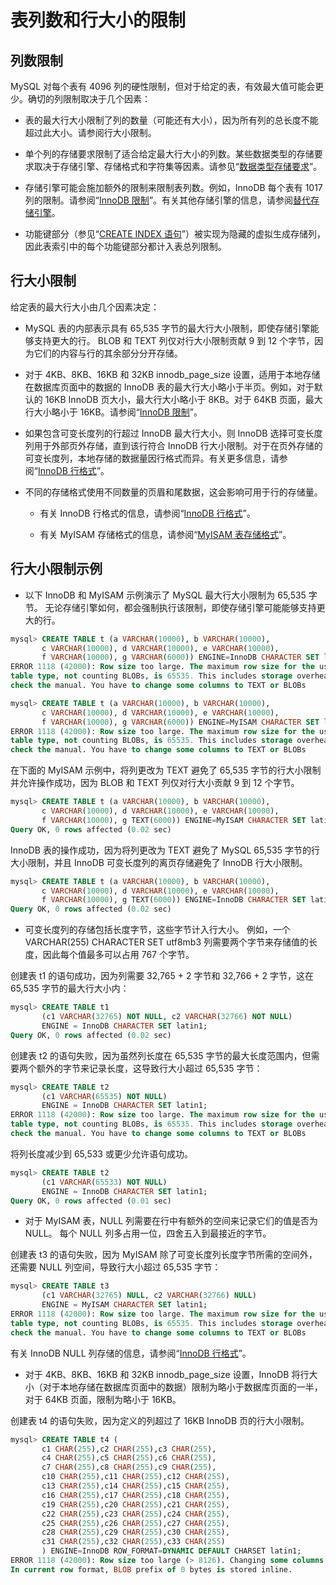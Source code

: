 # 表列数和行大小的限制

## 列数限制

MySQL 对每个表有 4096 列的硬性限制，但对于给定的表，有效最大值可能会更少。确切的列限制取决于几个因素：

- 表的最大行大小限制了列的数量（可能还有大小），因为所有列的总长度不能超过此大小。请参阅行大小限制。

- 单个列的存储要求限制了适合给定最大行大小的列数。某些数据类型的存储要求取决于存储引擎、存储格式和字符集等因素。请参见“[数据类型存储要求](https://dev.mysql.com/doc/refman/8.0/en/storage-requirements.html)”。

- 存储引擎可能会施加额外的限制来限制表列数。例如，InnoDB 每个表有 1017 列的限制。请参阅“[InnoDB 限制](https://dev.mysql.com/doc/refman/8.0/en/innodb-limits.html)”。有关其他存储引擎的信息，请参阅[替代存储引擎](https://dev.mysql.com/doc/refman/8.0/en/storage-engines.html)。

- 功能键部分（参见“[CREATE INDEX 语句](https://dev.mysql.com/doc/refman/8.0/en/create-index.html)”）被实现为隐藏的虚拟生成存储列，因此表索引中的每个功能键部分都计入表总列限制。

## 行大小限制

给定表的最大行大小由几个因素决定：

- MySQL 表的内部表示具有 65,535 字节的最大行大小限制，即使存储引擎能够支持更大的行。 BLOB 和 TEXT 列仅对行大小限制贡献 9 到 12 个字节，因为它们的内容与行的其余部分分开存储。

- 对于 4KB、8KB、16KB 和 32KB innodb_page_size 设置，适用于本地存储在数据库页面中的数据的 InnoDB 表的最大行大小略小于半页。例如，对于默认的 16KB InnoDB 页大小，最大行大小略小于 8KB。对于 64KB 页面，最大行大小略小于 16KB。请参阅“[InnoDB 限制](https://dev.mysql.com/doc/refman/8.0/en/innodb-limits.html)”。

- 如果包含可变长度列的行超过 InnoDB 最大行大小，则 InnoDB 选择可变长度列用于外部页外存储，直到该行符合 InnoDB 行大小限制。对于在页外存储的可变长度列，本地存储的数据量因行格式而异。有关更多信息，请参阅“[InnoDB 行格式](https://dev.mysql.com/doc/refman/8.0/en/innodb-row-format.html)”。

- 不同的存储格式使用不同数量的页眉和尾数据，这会影响可用于行的存储量。

  - 有关 InnoDB 行格式的信息，请参阅“[InnoDB 行格式](https://dev.mysql.com/doc/refman/8.0/en/innodb-row-format.html)”。

  - 有关 MyISAM 存储格式的信息，请参阅“[MyISAM 表存储格式](https://dev.mysql.com/doc/refman/8.0/en/myisam-table-formats.html)”。

## 行大小限制示例

- 以下 InnoDB 和 MyISAM 示例演示了 MySQL 最大行大小限制为 65,535 字节。 无论存储引擎如何，都会强制执行该限制，即使存储引擎可能能够支持更大的行。

```sql
mysql> CREATE TABLE t (a VARCHAR(10000), b VARCHAR(10000),
       c VARCHAR(10000), d VARCHAR(10000), e VARCHAR(10000),
       f VARCHAR(10000), g VARCHAR(6000)) ENGINE=InnoDB CHARACTER SET latin1;
ERROR 1118 (42000): Row size too large. The maximum row size for the used
table type, not counting BLOBs, is 65535. This includes storage overhead,
check the manual. You have to change some columns to TEXT or BLOBs
```

```sql
mysql> CREATE TABLE t (a VARCHAR(10000), b VARCHAR(10000),
       c VARCHAR(10000), d VARCHAR(10000), e VARCHAR(10000),
       f VARCHAR(10000), g VARCHAR(6000)) ENGINE=MyISAM CHARACTER SET latin1;
ERROR 1118 (42000): Row size too large. The maximum row size for the used
table type, not counting BLOBs, is 65535. This includes storage overhead,
check the manual. You have to change some columns to TEXT or BLOBs
```

在下面的 MyISAM 示例中，将列更改为 TEXT 避免了 65,535 字节的行大小限制并允许操作成功，因为 BLOB 和 TEXT 列仅对行大小贡献 9 到 12 个字节。

```sql
mysql> CREATE TABLE t (a VARCHAR(10000), b VARCHAR(10000),
       c VARCHAR(10000), d VARCHAR(10000), e VARCHAR(10000),
       f VARCHAR(10000), g TEXT(6000)) ENGINE=MyISAM CHARACTER SET latin1;
Query OK, 0 rows affected (0.02 sec)
```

InnoDB 表的操作成功，因为将列更改为 TEXT 避免了 MySQL 65,535 字节的行大小限制，并且 InnoDB 可变长度列的离页存储避免了 InnoDB 行大小限制。

```sql
mysql> CREATE TABLE t (a VARCHAR(10000), b VARCHAR(10000),
       c VARCHAR(10000), d VARCHAR(10000), e VARCHAR(10000),
       f VARCHAR(10000), g TEXT(6000)) ENGINE=InnoDB CHARACTER SET latin1;
Query OK, 0 rows affected (0.02 sec)
```

- 可变长度列的存储包括长度字节，这些字节计入行大小。 例如，一个 VARCHAR(255) CHARACTER SET utf8mb3 列需要两个字节来存储值的长度，因此每个值最多可以占用 767 个字节。

创建表 t1 的语句成功，因为列需要 32,765 + 2 字节和 32,766 + 2 字节，这在 65,535 字节的最大行大小内：

```sql
mysql> CREATE TABLE t1
       (c1 VARCHAR(32765) NOT NULL, c2 VARCHAR(32766) NOT NULL)
       ENGINE = InnoDB CHARACTER SET latin1;
Query OK, 0 rows affected (0.02 sec)
```

创建表 t2 的语句失败，因为虽然列长度在 65,535 字节的最大长度范围内，但需要两个额外的字节来记录长度，这导致行大小超过 65,535 字节：

```sql
mysql> CREATE TABLE t2
       (c1 VARCHAR(65535) NOT NULL)
       ENGINE = InnoDB CHARACTER SET latin1;
ERROR 1118 (42000): Row size too large. The maximum row size for the used
table type, not counting BLOBs, is 65535. This includes storage overhead,
check the manual. You have to change some columns to TEXT or BLOBs
```

将列长度减少到 65,533 或更少允许语句成功。

```sql
mysql> CREATE TABLE t2
       (c1 VARCHAR(65533) NOT NULL)
       ENGINE = InnoDB CHARACTER SET latin1;
Query OK, 0 rows affected (0.01 sec)
```

- 对于 MyISAM 表，NULL 列需要在行中有额外的空间来记录它们的值是否为 NULL。 每个 NULL 列多占用一位，四舍五入到最接近的字节。

创建表 t3 的语句失败，因为 MyISAM 除了可变长度列长度字节所需的空间外，还需要 NULL 列空间，导致行大小超过 65,535 字节：

```sql
mysql> CREATE TABLE t3
       (c1 VARCHAR(32765) NULL, c2 VARCHAR(32766) NULL)
       ENGINE = MyISAM CHARACTER SET latin1;
ERROR 1118 (42000): Row size too large. The maximum row size for the used
table type, not counting BLOBs, is 65535. This includes storage overhead,
check the manual. You have to change some columns to TEXT or BLOBs
```

有关 InnoDB NULL 列存储的信息，请参阅“[InnoDB 行格式](https://dev.mysql.com/doc/refman/8.0/en/innodb-row-format.html)”。

- 对于 4KB、8KB、16KB 和 32KB innodb_page_size 设置，InnoDB 将行大小（对于本地存储在数据库页面中的数据）限制为略小于数据库页面的一半，对于 64KB 页面，限制为略小于 16KB。

创建表 t4 的语句失败，因为定义的列超过了 16KB InnoDB 页的行大小限制。

```sql
mysql> CREATE TABLE t4 (
       c1 CHAR(255),c2 CHAR(255),c3 CHAR(255),
       c4 CHAR(255),c5 CHAR(255),c6 CHAR(255),
       c7 CHAR(255),c8 CHAR(255),c9 CHAR(255),
       c10 CHAR(255),c11 CHAR(255),c12 CHAR(255),
       c13 CHAR(255),c14 CHAR(255),c15 CHAR(255),
       c16 CHAR(255),c17 CHAR(255),c18 CHAR(255),
       c19 CHAR(255),c20 CHAR(255),c21 CHAR(255),
       c22 CHAR(255),c23 CHAR(255),c24 CHAR(255),
       c25 CHAR(255),c26 CHAR(255),c27 CHAR(255),
       c28 CHAR(255),c29 CHAR(255),c30 CHAR(255),
       c31 CHAR(255),c32 CHAR(255),c33 CHAR(255)
       ) ENGINE=InnoDB ROW_FORMAT=DYNAMIC DEFAULT CHARSET latin1;
ERROR 1118 (42000): Row size too large (> 8126). Changing some columns to TEXT or BLOB may help.
In current row format, BLOB prefix of 0 bytes is stored inline.
```

